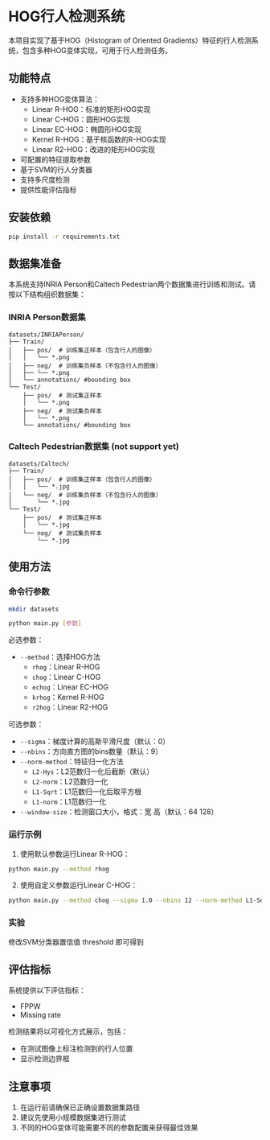 # HOG行人检测系统

本项目实现了基于HOG（Histogram of Oriented Gradients）特征的行人检测系统，包含多种HOG变体实现，可用于行人检测任务。

## 功能特点

- 支持多种HOG变体算法：
  - Linear R-HOG：标准的矩形HOG实现
  - Linear C-HOG：圆形HOG实现
  - Linear EC-HOG：椭圆形HOG实现
  - Kernel R-HOG：基于核函数的R-HOG实现
  - Linear R2-HOG：改进的矩形HOG实现
- 可配置的特征提取参数
- 基于SVM的行人分类器
- 支持多尺度检测
- 提供性能评估指标

## 安装依赖

```bash
pip install -r requirements.txt
```

## 数据集准备

本系统支持INRIA Person和Caltech Pedestrian两个数据集进行训练和测试。请按以下结构组织数据集：

### INRIA Person数据集
```
datasets/INRIAPerson/
├── Train/
│   ├── pos/  # 训练集正样本（包含行人的图像）
│   │   └── *.png
│   ├── neg/  # 训练集负样本（不包含行人的图像）
│   ├── └── *.png
│   └── annotations/ #bounding box
└── Test/
    ├── pos/  # 测试集正样本
    │   └── *.png
    ├── neg/  # 测试集负样本
    │   └── *.png
    └── annotations/ #bounding box

```

### Caltech Pedestrian数据集 (not support yet)
```
datasets/Caltech/
├── Train/
│   ├── pos/  # 训练集正样本（包含行人的图像）
│   │   └── *.jpg
│   └── neg/  # 训练集负样本（不包含行人的图像）
│       └── *.jpg
└── Test/
    ├── pos/  # 测试集正样本
    │   └── *.jpg
    └── neg/  # 测试集负样本
        └── *.jpg
```

## 使用方法

### 命令行参数
```bash
mkdir datasets
```

```bash
python main.py [参数]
```

必选参数：
- `--method`：选择HOG方法
  - `rhog`：Linear R-HOG
  - `chog`：Linear C-HOG
  - `echog`：Linear EC-HOG
  - `krhog`：Kernel R-HOG
  - `r2hog`：Linear R2-HOG

可选参数：
- `--sigma`：梯度计算的高斯平滑尺度（默认：0）
- `--nbins`：方向直方图的bins数量（默认：9）
- `--norm-method`：特征归一化方法
  - `L2-Hys`：L2范数归一化后截断（默认）
  - `L2-norm`：L2范数归一化
  - `L1-Sqrt`：L1范数归一化后取平方根
  - `L1-norm`：L1范数归一化
- `--window-size`：检测窗口大小，格式：宽 高（默认：64 128）

### 运行示例

1. 使用默认参数运行Linear R-HOG：
```bash
python main.py --method rhog
```

2. 使用自定义参数运行Linear C-HOG：
```bash
python main.py --method chog --sigma 1.0 --nbins 12 --norm-method L1-Sqrt --window-size 96 160 --dataset inria --threshold 0.8
```

### 实验

修改SVM分类器置信值 threshold 即可得到

## 评估指标

系统提供以下评估指标：

- FPPW
- Missing rate

检测结果将以可视化方式展示，包括：
- 在测试图像上标注检测到的行人位置
- 显示检测边界框

## 注意事项

1. 在运行前请确保已正确设置数据集路径
2. 建议先使用小规模数据集进行测试
3. 不同的HOG变体可能需要不同的参数配置来获得最佳效果